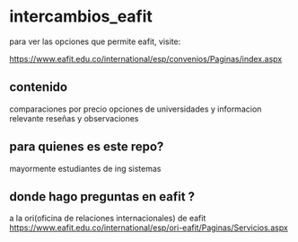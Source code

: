 # intercambios_eafit

para ver las opciones que permite eafit, visite:

https://www.eafit.edu.co/international/esp/convenios/Paginas/index.aspx

## contenido

comparaciones por precio
opciones de universidades y informacion relevante
reseñas y observaciones 

## para quienes es este repo?

mayormente estudiantes de ing sistemas

## donde hago preguntas en eafit ?

a la ori(oficina de relaciones  internacionales) de eafit https://www.eafit.edu.co/international/esp/ori-eafit/Paginas/Servicios.aspx
